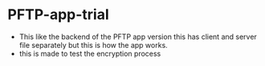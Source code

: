 # PFTP-app-trial
- This like the backend of the PFTP app version this has client and server file separately but this is how the app works.
- this is made to test the encryption process
